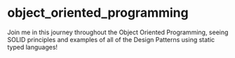 # object_oriented_programming
Join me in this journey throughout the Object Oriented Programming, seeing SOLID principles and examples of all of the Design Patterns using static typed languages!
